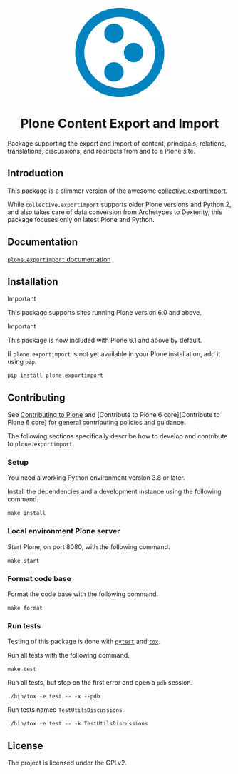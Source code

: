 <p align="center">
    <img alt="Plone Logo" width="200px" src="https://raw.githubusercontent.com/plone/.github/main/plone-logo.png">
</p>

<h1 align="center">
  Plone Content Export and Import
</h1>

Package supporting the export and import of content, principals, relations, translations, discussions, and redirects from and to a Plone site.

## Introduction

This package is a slimmer version of the awesome [collective.exportimport](https://github.com/collective/collective.exportimport).

While `collective.exportimport` supports older Plone versions and Python 2, and also takes care of data conversion from Archetypes to Dexterity, this package focuses only on latest Plone and Python.


## Documentation

[`plone.exportimport` documentation](https://6.docs.plone.org/admin-guide/export-import.html)



## Installation

> [!IMPORTANT]
> This package supports sites running Plone version 6.0 and above.

> [!IMPORTANT]
> This package is now included with Plone 6.1 and above by default.

If `plone.exportimport` is not yet available in your Plone installation, add it using `pip`.

```shell
pip install plone.exportimport
```


## Contributing

See [Contributing to Plone](https://6.docs.plone.org/contributing/index.html) and [Contribute to Plone 6 core](Contribute to Plone 6 core) for general contributing policies and guidance.

The following sections specifically describe how to develop and contribute to `plone.exportimport`.


### Setup

You need a working Python environment version 3.8 or later.

Install the dependencies and a development instance using the following command.

```shell
make install
```


### Local environment Plone server

Start Plone, on port 8080, with the following command.

```shell
make start
```


### Format code base

Format the code base with the following command.

```shell
make format
```


### Run tests

Testing of this package is done with [`pytest`](https://docs.pytest.org/en/stable/) and [`tox`](https://tox.wiki/en/stable/).

Run all tests with the following command.

```shell
make test
```

Run all tests, but stop on the first error and open a `pdb` session.

```shell
./bin/tox -e test -- -x --pdb
```

Run tests named `TestUtilsDiscussions`.

```shell
./bin/tox -e test -- -k TestUtilsDiscussions
```


## License

The project is licensed under the GPLv2.
